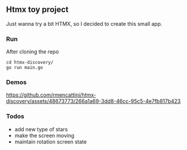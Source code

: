 ## Htmx toy project

Just wanna try a bit HTMX, so I decided to create this small app.

### Run

After cloning the repo

```
cd htmx-discovery/
go run main.go
```

### Demos

https://github.com/rmencattini/htmx-discovery/assets/48673773/266a1a69-3dd8-46cc-95c5-4e7fb817b423



### Todos

* add new type of stars
* make the screen moving
* maintain rotation screen state
